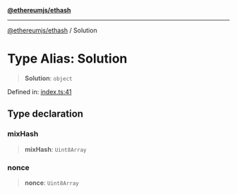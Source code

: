 [**@ethereumjs/ethash**](../README.md)

***

[@ethereumjs/ethash](../README.md) / Solution

# Type Alias: Solution

> **Solution**: `object`

Defined in: [index.ts:41](https://github.com/Dargon789/ethereumjs-monorepo/blob/master/packages/ethash/src/index.ts#L41)

## Type declaration

### mixHash

> **mixHash**: `Uint8Array`

### nonce

> **nonce**: `Uint8Array`
